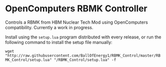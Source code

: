 # OpenComputers RBMK Controller
Controls a RBMK from HBM Nuclear Tech Mod using OpenComputers compatibility.
Currently a work in progress.

Install using the `setup.lua` program distributed with every release, or run the following command to install the setup file manually:

`wget "http://raw.githubusercontent.com/BallOfEnergy1/RBMK_Control/master/RBMK_Control/setup.lua" "/RBMK_Control/setup.lua" -f`
